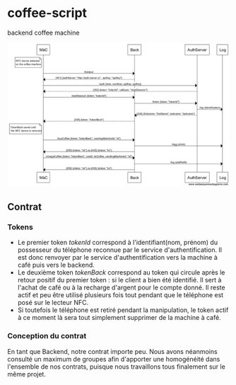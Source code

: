 # coffee-script
backend coffee machine

![alt tag](https://github.com/masters-info-nantes/coffee-script/raw/master/sequenceDiagram.png)

## Contrat
### Tokens
- Le premier token *tokenId* correspond à l'identifiant(nom, prénom) du possesseur du téléphone reconnue par le service d'authentification.
Il est donc renvoyer par le service d'authentification vers la machine à café puis vers le backend.
- Le deuxième token *tokenBack* correspond au token qui circule après le retour positif du premier token : si le client a bien été identifié. 
Il sert à l'achat de café ou à la recharge d'argent pour le compte donné. Il reste actif et peu être utilisé plusieurs fois tout pendant que le téléphone est posé sur le lecteur NFC.
- Si toutefois le téléphone est retiré pendant la manipulation, le token actif à ce moment là sera tout simplement supprimer de la machine à café.

### Conception du contrat
En tant que Backend, notre contrat importe peu. Nous avons néanmoins consulté un maximum de groupes afin d'apporter une homogénéité dans l'ensemble de nos contrats, puisque nous travaillons tous finalement sur le même projet.
